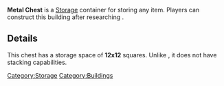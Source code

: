 **Metal Chest** is a [Storage](Storage.md "wikilink") container for storing
any item. Players can construct this building after researching [](Item_Storage_(Tech).md).

## Details

This chest has a storage space of **12x12** squares. Unlike [](General_Storage_Chest.md), it does not have
stacking capabilities.

[Category:Storage](Category:Storage "wikilink")
[Category:Buildings](Category:Buildings "wikilink")
